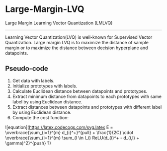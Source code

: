 # Large-Margin-LVQ
Large Margin Learning Vector Quantization (LMLVQ)

----------------------------------------------------------------------------------------------------------------------------------
Learning Vector Quantization(LVQ) is well-known for Supervised Vector Quantization. Large margin LVQ is to maximize the distance of sample margin or to maximize the distance between decision hyperplane and datapoints.

## Pseudo-code

1) Get data with labels.
2) Initialize prototypes with labels.
3) Calculate Euclidean distance between datapoints and prototypes.
4) Extract minimum distance from datapoints to each prototypes with same label by using Euclidean distance.
5) Extract distances between datapoints and prototypes with different label by using Euclidean distance.
6) Compute the cost function:

![equation](https://latex.codecogs.com/svg.latex E = \overbrace{\sum_{i=1}^{m} d_{i}^+}^{pull} + \frac{1}{2C} \cdot \overbrace{\sum_{i=1}^{m} \sum_{l \in I_i} ReLU(d_{i}^+ - d_{i,l} + \gamma)^2}^{push} ?)
